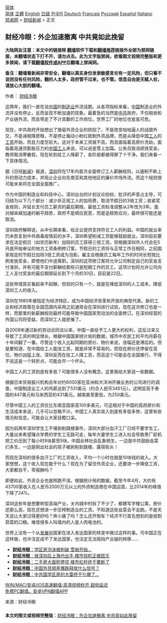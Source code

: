  <!-- 面包屑导航 --> <div class="breadcrumb"><!-- GTranslate: https://gtranslate.io/ -->  <div class="switcher notranslate">  <div class="selected">  <a href="#" onclick="return false;"> 简体</a>  </div>  <div class="option">  <a href="https://www.bannedbook.org" onclick="doGTranslate('zh-CN|zh-CN');jQuery('div.switcher div.selected a').html(jQuery(this).html());return false;" title="简体中文" class="nturl selected"> 简体</a>  <a href="https://www.bannedbook.org/zh-tw/" onclick="doGTranslate('zh-CN|zh-TW');jQuery('div.switcher div.selected a').html(jQuery(this).html());return false;" title="繁體中文" class="nturl"> 正體</a>  <a href="https://www.bannedbook.org/en/" onclick="doGTranslate('zh-CN|en');jQuery('div.switcher div.selected a').html(jQuery(this).html());return false;" title="English" class="nturl"> English</a>  <a href="https://www.bannedbook.org/ja/" onclick="doGTranslate('zh-CN|ja');jQuery('div.switcher div.selected a').html(jQuery(this).html());return false;" title="日本語" class="nturl"> 日語</a>  <a href="https://www.bannedbook.org/ko/" onclick="doGTranslate('zh-CN|ko');jQuery('div.switcher div.selected a').html(jQuery(this).html());return false;" title="한국어" class="nturl"> 한국어</a>  <a href="https://www.bannedbook.org/de/" onclick="doGTranslate('zh-CN|de');jQuery('div.switcher div.selected a').html(jQuery(this).html());return false;" title="Deutsch" class="nturl"> Deutsch</a>  <a href="https://www.bannedbook.org/fr/" onclick="doGTranslate('zh-CN|fr');jQuery('div.switcher div.selected a').html(jQuery(this).html());return false;" title="Français" class="nturl"> Français</a>  <a href="https://www.bannedbook.org/ru/" onclick="doGTranslate('zh-CN|ru');jQuery('div.switcher div.selected a').html(jQuery(this).html());return false;" title="Русский" class="nturl"> Русский</a>  <a href="https://www.bannedbook.org/es/" onclick="doGTranslate('zh-CN|es');jQuery('div.switcher div.selected a').html(jQuery(this).html());return false;" title="Español" class="nturl"> Español</a>  <a href="https://www.bannedbook.org/it/" onclick="doGTranslate('zh-CN|it');jQuery('div.switcher div.selected a').html(jQuery(this).html());return false;" title="Italiano" class="nturl"> Italiano</a>  </div>  </div>      <div class='breadcrumb-sub'><!-- Breadcrumb NavXT 6.3.0 --> <a href="https://www.bannedbook.org/" class="home">禁闻网</a> &gt; <a href="https://www.bannedbook.org/bnews/finance/" class="category">财经新闻</a> &gt; 正文</div></div><h2>财经冷眼：外企加速撤离 中共竟如此挽留</h2> <p class="notice"><b>大陆网友注意：本文中的链接除 <a href="https://github.com/bannedbook/fanqiang" >翻墙</a>软件下载和<a href="https://github.com/killgcd/justmysocks/blob/master/README.md">翻墙推荐</a>链接外全部为禁网链接，未翻墙状态下打不开，请勿点击。此为文字版禁闻，欲看图文视频完整版和更多禁闻，请下载<a href="https://github.com/bannedbook/fanqiang">翻墙软件或APP</a>后翻墙上禁闻网。</p><p>备注：翻墙看新闻非常安全，翻墙以真实身份发表敏感言论有一定风险，但只看不说则没有任何风险，翻的人太多，政府管不过来，也不管。信息自由是天赋人权，请放心大胆的翻墙。</b></p>  <div class="entry"> <p>作者： <a href="https://www.bannedbook.org/bnews/tag/%e8%b4%a2%e7%bb%8f%e5%86%b7%e7%9c%bc/" class="st_tag internal_tag" rel="tag" title="标签 财经冷眼 下的日志">财经冷眼</a></p> <p>这两年，我们一直在谈<span class='wp_keywordlink_affiliate'><a href="https://www.bannedbook.org/" title="中国" target="_blank">中国</a></span>的<a href="https://www.bannedbook.org/bnews/tag/%e5%88%b6%e9%80%a0%e4%b8%9a/" class="st_tag internal_tag" rel="tag" title="标签 制造业 下的日志">制造业</a>外流话题。从各项指标来看，<a href="https://www.bannedbook.org/bnews/tag/%E4%B8%AD%E5%9B%BD/" class="st_tag internal_tag" rel="tag" title="标签 中国 下的日志">中国</a>制造业的外流并没有停止，反而呈现不断加速的现象。最着急的当然是<a href="https://www.bannedbook.org/bnews/tag/%e4%b8%ad%e5%85%b1/" class="st_tag internal_tag" rel="tag" title="标签 中共 下的日志">中共</a>政府，不仅税收和产业链外流，而且带走了不计其数的工作岗位，世界工厂的地位也岌岌可危。</p> <p>现在，中共政府开始想出了挽留外资企业的损招了，不是改变咄咄逼人的战狼外交，不是减税降房租，不是停止煽动小粉红抵制外资品牌，而是从降低中国<a href="https://www.bannedbook.org/bnews/tag/%E5%B7%A5%E4%BA%BA/" class="st_tag internal_tag" rel="tag" title="标签 工人 下的日志">工人</a>的<a href="https://www.bannedbook.org/bnews/tag/%e5%b7%a5%e8%b5%84/" class="st_tag internal_tag" rel="tag" title="标签 工资 下的日志">工资</a>开始，而且力度空前大。这对于本来工资就不高，而且面临着高房价洗劫，面临着高通货膨胀压力的<a href="https://www.bannedbook.org/bnews/tag/%e4%b8%ad%e5%9b%bd%e5%b7%a5%e4%ba%ba/" class="st_tag internal_tag" rel="tag" title="标签 中国工人 下的日志">中国工人</a>来说，可以说是雪上加霜。公务员取消绩效奖金，教师取消寒暑假，现在轮到给工人降薪了，各阶层都被得罪了个干净。我们来看一下具体情况。</p> <p>据《日经<span class='wp_keywordlink_affiliate'><a href="https://www.bannedbook.org/" title="新闻">新闻</a></span>》报道，<a href="https://www.bannedbook.org/bnews/tag/%e6%b7%b1%e5%9c%b3/" class="st_tag internal_tag" rel="tag" title="标签 深圳 下的日志">深圳</a>将在17年内首次全面修订工人薪酬规则，以遏制不断上升的劳动力成本，并阻止企业向东南亚和其他地区的廉价市场外流。而这个规则很可能未来将在全国全面推广。</p>  <p>作为中国的制造业和科技中心，深圳出台的计划议论纷纷，批评的声音占主导，可归结为以下几个部分：减少非正规工人的加班费，取消节假日的3倍工资；收紧奖金规则，并延长支付员工薪资的最后期限。最低工资标准调整从2年改为3年。面对越来越加速的躺平趋势，政府不是顺应民意，而是逆趋势应对，最终很可能还是取消。</p> <p>深圳政府解释说，从中长期来看，给企业提供支持符合工人的利益。中国的就业率仍未恢复到中共病毒疫情前的水平，深圳希望削减工资能够鼓励就业。深圳目前要求在法定假日（如农历新年）加班的员工获得三倍工资。但根据深圳市人代会在5月底开始审议的地方工资条例修订案，节假日的工资将与正常工作日相同，之前国家规定的节假日加班3倍工资成为泡影。雇主会根据员工每年工作的时间长短按比例发放奖金，即使他们中途离职。深圳的这项修订案将允许公司制定自己的奖金支付准则，并有可能不支付薪酬给那些只是短期工作的员工。这项计划将允许公司向工人支付奖金的最后期限延长到下个月的30日，目前是22日。</p> <p>这些举措其实看起来不起眼，但目的只有一个，就是在降低深圳的人工成本，降低深圳工人的收入。</p> <p>深圳在1980年被指定为经济特区，成为中国经济改革和开放的典型代表。新的工业和经济政策在全国范围内采用之前通常会在深圳进行试验，现在这次修订也是一样，而那里的新薪酬规则最终可能导致中国国家劳动法的全面修订。在深圳经营的外国公司将受益，而深圳工人就悲催了。</p>  <p>自2008年通过新的劳动合同法以来，中国一直给予工人更大的权利，这反过来又导致了工资的明显增长。根据中国国家统计局的数据，城市中农民工的平均月薪在十年间翻了一番。尽管这个收入比起同期的房价、物价来说，涨幅还是滞后的。但是要知道，在中国给工人能涨工资，就是非常不容易的。而现在房价还停留在高位，物价凶猛上涨，深圳反而在给工人降工资，而且这个可能会在全国推行，不得不说这是一个转折点，可能会开一个坏头。</p> <p>中国工人的工资到底有多低？可能很多人没有概念。这里我给大家说一些数据。</p> <p>根据日本贸易振兴机构去年对约6000家在亚洲和大洋洲开展业务的公司进行的调查，中国制造业工人的月薪达到了531美元（约合人民币3451元）。这明显高于泰国的447美元和马来西亚的431美元。越南甚至更低，为250美元。</p> <p>尽管中国工人的工资仅比东南亚国家高100多美元，可这相对于中国的高昂房价和生活成本来说，几乎可以忽略不计。中国工人真实收入到底有多低多惨，这里有些情况和信息，可能会让大家目瞪口呆。</p>  <p>因为前两年深圳学生工不堪剥削跳楼事件，深圳大部分血汗工厂已经不要学生工，大量出来希望赚点学费的学生工无路可走，每年大量学生工进入社会导致黑厂趁机把工价压到了每小时8块甚至5块。中国丛林社会乱象频生，一边是中共鼓励韭菜们多生，一边是刚出社会的孩子被剥削到跳楼、露宿街头！</p> <p>而现在深圳的很多血汗工厂的工资收入，平均一个小时也就是10块钱的收入。大家想想，这个收入现在能干什么？现在为了留住外资企业，还要进一步降低工资，大家都白干，零报酬吗？</p> <p>即便如此，外资企业也是照跑不误。根据统计局的数据，截至今年4月，大约有43700家收入在人民币2000万元以上的外资制造商在中国运营，比2014年的峰值下降了24%。</p> <p>深圳这些年是想要转型高端产业，关内城中村拆了不少了，都建写字楼公寓，房价还那么高，现在还想进一步压榨制造业的工资。不知道这些韭菜会不会跑。不是天天说让大家过得更好吗？奔小康了吗？怎么还开倒车？经济不行首先想到的是收割菲菜的口粮。难怪很多人叫墙内的人是人肉电池的。</p>  <p>世界上没有一个从<span class='wp_keywordlink'><a href="https://www.bannedbook.org/forum11/topic335.html" title="禁片：发展中出现的问题，只能靠发展解决？" target="_blank">发展中</a></span>国家在进入发达国家的转变中做过这样的事。可中国正在这样做，也许注定成不了发达国家，也注定无法阻挡产业链的转移……</p> <ul class='op-related-articles' title='相关阅读'> <li><a href='https://www.bannedbook.org/bnews/finance/20210714/1586836.html' target='_blank'><b>财经冷眼</b>：学区房泡沫被刺破 雪崩开始…</a></li> <li><a href='https://www.bannedbook.org/bnews/finance/20210705/1580734.html' target='_blank'><b>财经冷眼</b>：继深圳后上海也出手 楼市投机正被团灭</a></li> <li><a href='https://www.bannedbook.org/bnews/finance/20210702/1579117.html' target='_blank'><b>财经冷眼</b>：二手房大面积停贷 楼市杠杆终于要断了</a></li> <li><a href='https://www.bannedbook.org/bnews/comments/20210616/1567693.html' target='_blank'><b>财经冷眼</b>：中国外贸顺差爆跌释放什么信号？</a></li> <li><a href='https://www.bannedbook.org/bnews/comments/20210327/1513708.html' target='_blank'><b>财经冷眼</b>：中共国学区房的大雷终于引爆了…</a></li> </ul> <p class="texttj"> <a href="https://github.com/bannedbook/fanqiang/wiki/V2ray%E6%9C%BA%E5%9C%BA" target="_blank">WIN/MAC/安卓/iOS高速翻墙:高清视频秒开,超低延迟</a><br/> <a href="https://github.com/bannedbook/fanqiang/wiki/%E7%A6%81%E9%97%BB%E7%BD%91%E5%AE%89%E5%8D%93%E7%BF%BB%E5%A2%99%E6%96%B0%E9%97%BBAPP" target="_blank">免费PC翻墙、安卓VPN翻墙APP</a></p><p> 来源：财经冷眼 </p><a name='sharetosocial'></a>  <div style="margin-bottom:5px;padding-bottom:5px;clear:both"> <div id="archive-pix-1" class="banner-ads"> <!-- AuctionX Display platform tag START --> <div id="26318x728x90x621x_ADSLOT2" clicktrack="%%CLICK_URL_ESC%%"></div> <!-- AuctionX Display platform tag END --> </div> <div id="archive-pix-2" class="banner-ads"> <!-- AuctionX Display platform tag START --> <div id="26315x300x250x621x_ADSLOT2" clicktrack="%%CLICK_URL_ESC%%"></div> <!-- AuctionX Display platform tag END --> </div> </div>  <div id="archive-pix-1" class="banner-ads"> <!-- AuctionX Display platform tag START --> <div id="26318x728x90x621x_ADSLOT3" clicktrack="%%CLICK_URL_ESC%%"></div> <!-- AuctionX Display platform tag END --> </div> <div><b>本文的图文或视频完整版</b>：<a href='https://www.bannedbook.org/bnews/finance/20210721/1591438.html'>财经冷眼：外企加速撤离 中共竟如此挽留</a></div>  </div><!--END ENTRY--> 